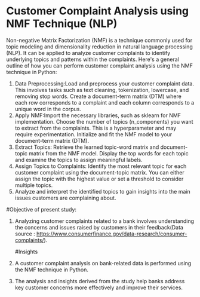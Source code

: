 # Customer Complaint Analysis using NMF Technique (NLP)
Non-negative Matrix Factorization (NMF) is a technique commonly used for topic modeling and dimensionality reduction in natural language processing (NLP). It can be applied to analyze customer complaints to identify underlying topics and patterns within the complaints. Here's a general outline of how you can perform customer complaint analysis using the NMF technique in Python:
1. Data Preprocessing:Load and preprocess your customer complaint data. This involves tasks such as text cleaning, tokenization, lowercase, and removing stop words.
Create a document-term matrix (DTM) where each row corresponds to a complaint and each column corresponds to a unique word in the corpus.
2. Apply NMF:Import the necessary libraries, such as sklearn for NMF implementation. Choose the number of topics (n_components) you want to extract from the complaints. This is a hyperparameter and may require experimentation. Initialize and fit the NMF model to your document-term matrix (DTM).
3. Extract Topics: Retrieve the learned topic-word matrix and document-topic matrix from the NMF model. Display the top words for each topic and examine the topics to assign meaningful labels.
4. Assign Topics to Complaints:
Identify the most relevant topic for each customer complaint using the document-topic matrix.
You can either assign the topic with the highest value or set a threshold to consider multiple topics.
5. Analyze and interpret the identified topics to gain insights into the main issues customers are complaining about.
   


#Objective of present study:

1. Analyzing customer complaints related to a bank involves understanding the concerns and issues raised by customers in their feedback(Data source : https://www.consumerfinance.gov/data-research/consumer-complaints/).

   #Insights
1. A customer complaint analysis on bank-related data is performed using the NMF technique in Python.
2. The analysis and insights derived from the study help banks address key customer concerns more effectively and improve their services.

